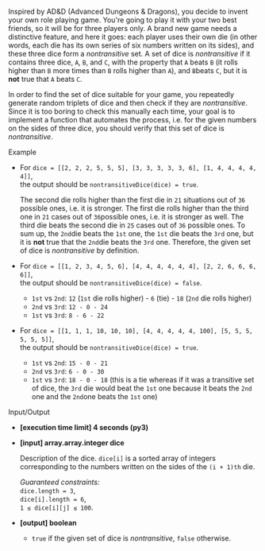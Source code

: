 
Inspired by AD&D (Advanced Dungeons & Dragons), you decide to invent your own role playing game. You're going to play it with your two best friends, so it will be for three players only. A brand new game needs a distinctive feature, and here it goes: each player uses their own die (in other words, each die has its own series of six numbers written on its sides), and these three dice form a  _nontransitive_  set. A set of dice is  _nontransitive_  if it contains three dice,  `A`,  `B`, and  `C`, with the property that  `A`  beats  `B`  (it rolls higher than  `B`  more times than  `B`  rolls higher than  `A`), and  `B`beats  `C`, but it is  **not**  true that  `A`  beats  `C`.

In order to find the set of dice suitable for your game, you repeatedly generate random triplets of dice and then check if they are  _nontransitive_. Since it is too boring to check this manually each time, your goal is to implement a function that automates the process, i.e. for the given numbers on the sides of three dice, you should verify that this set of dice is  _nontransitive_.

Example

-   For  `dice = [[2, 2, 2, 5, 5, 5], [3, 3, 3, 3, 3, 6], [1, 4, 4, 4, 4, 4]]`,  
    the output should be  `nontransitiveDice(dice) = true`.
    
    The second die rolls higher than the first die in  `21`  situations out of  `36`  possible ones, i.e. it is stronger. The first die rolls higher than the third one in  `21`  cases out of  `36`possible ones, i.e. it is stronger as well. The third die beats the second die in  `25`  cases out of  `36`  possible ones. To sum up, the  `2nd`die beats the  `1st`  one, the  `1st`  die beats the  `3rd`  one, but it is  **not**  true that the  `2nd`die beats the  `3rd`  one. Therefore, the given set of dice is  _nontransitive_  by definition.
    
-   For  `dice = [[1, 2, 3, 4, 5, 6], [4, 4, 4, 4, 4, 4], [2, 2, 6, 6, 6, 6]]`,  
    the output should be  `nontransitiveDice(dice) = false`.
    
    -   `1st`  vs  `2nd`:  `12`  (`1st`  die rolls higher) -  `6`  (tie) -  `18`  (`2nd`  die rolls higher)
    -   `2nd`  vs  `3rd`:  `12 - 0 - 24`
    -   `1st`  vs  `3rd`:  `8 - 6 - 22`
-   For  `dice = [[1, 1, 1, 10, 10, 10], [4, 4, 4, 4, 4, 100], [5, 5, 5, 5, 5, 5]]`,  
    the output should be  `nontransitiveDice(dice) = true`.
    
    -   `1st`  vs  `2nd`:  `15 - 0 - 21`
    -   `2nd`  vs  `3rd`:  `6 - 0 - 30`
    -   `1st`  vs  `3rd`:  `18 - 0 - 18`  (this is a tie whereas if it was a transitive set of dice, the  `3rd`  die would beat the  `1st`  one because it beats the  `2nd`  one and the  `2nd`one beats the  `1st`  one)

Input/Output

-   **[execution time limit] 4 seconds (py3)**
    
-   **[input] array.array.integer dice**
    
    Description of the dice.  `dice[i]`  is a sorted array of integers corresponding to the numbers written on the sides of the  `(i + 1)th`  die.
    
    _Guaranteed constraints:_  
    `dice.length = 3`,  
    `dice[i].length = 6`,  
    `1 ≤ dice[i][j] ≤ 100`.
    
-   **[output] boolean**
    
    -   `true`  if the given set of dice is  _nontransitive_,  `false`  otherwise.